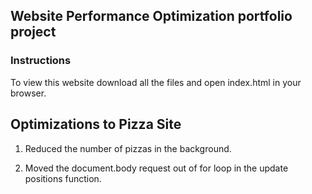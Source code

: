 ## Website Performance Optimization portfolio project

### Instructions
To view this website download all the files and open index.html in your browser.

## Optimizations to Pizza Site

1. Reduced the number of pizzas in the background.

2. Moved the document.body request out of for loop in the update positions function.